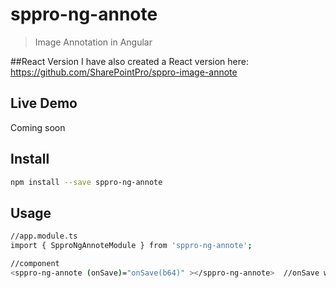 # sppro-ng-annote
> Image Annotation in Angular

##React Version
I have also created a React version here: https://github.com/SharePointPro/sppro-image-annote

## Live Demo
Coming soon

## Install

```bash
npm install --save sppro-ng-annote
```

## Usage
```bash
//app.module.ts
import { SpproNgAnnoteModule } from 'sppro-ng-annote';

//component
<sppro-ng-annote (onSave)="onSave(b64)" ></sppro-ng-annote>  //onSave will output the base64 string
```
